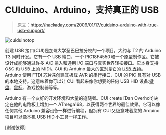 # CUIduino、Arduino，支持真正的 USB

> 原文：<https://hackaday.com/2009/01/17/cuiduino-arduino-with-true-usb-support/>

![cuiduinotop](img/0764e14616e2f15412a020beaba7284f.png "cuiduinotop")

创建 USB 接口(CUI)是加州大学圣巴巴拉分校的一个项目，大约与 T2 的 Arduino T3 同时开发。它有一个 USB 端口，一个 PIC18F4550 和一个原型制作区。它被设计成能够通过许多 A/D 输入和通用 I/O 端口与真实世界轻松接口。它本身支持 OSC 和 USB 上的 MIDI。CUI 和 Arduino 最大的区别是它的 [USB 支持](http://www.mahalo.com/USB_3.0 "USB 3.0 - Mahalo")。Arduino 使用 FTDI 芯片来创建其板载 AVR 的串行接口。CUI 的 PIC 具有对 USB 的本地支持。这意味着你可以让 CUI 看起来像你想要的任何 USB HID 设备:[键盘](http://www.mahalo.com/Keyboards "Keyboards - Mahalo")、[鼠标](http://www.mahalo.com/Computer_Mouse "Computer Mouse - Mahalo")、游戏控制器等等。

Arduino 有一个友好的开发环境和大量的追随者。CUI create [Dan Overholt]决定在他的电路板上增加一个 ATmega168，以获得两个世界的最佳效果。它可以像任何其他 Arduino 兼容设备一样进行编程，但拥有 CUI 父级意味着您的 Arduino 项目可以像本机 USB HID 小工具一样工作。

[谢谢彼得]